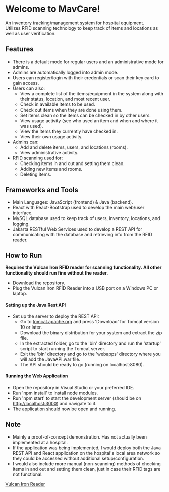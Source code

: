 # Welcome to MavCare!
An inventory tracking/management system for hospital equipment. <br>
Utilizes RFID scanning technology to keep track of items and locations as well as user verification. 

## Features
- There is a default mode for regular users and an administrative mode for admins.
- Admins are automatically logged into admin mode.
- Users can register/login with their credentials or scan their key card to gain access.
- Users can also:
  - View a complete list of the items/equipment in the system along with their status, location, and most recent user.
  - Check in available items to be used.
  - Check out items when they are done using them.
  - Set items clean so the items can be checked in by other users.
  - View usage activity (see who used an item and when and where it was used).
  - View the items they currently have checked in.
  - View their own usage activity.
- Admins can:
  - Add and delete items, users, and locations (rooms).
  - View administrative activity.
- RFID scanning used for:
  - Checking items in and out and setting them clean.
  - Adding new items and rooms.
  - Deleting items.
    
## Frameworks and Tools
- Main Languages: JavaScript (frontend) & Java (backend).
- React with React-Bootstrap used to develop the main web/user interface.
- MySQL database used to keep track of users, inventory, locations, and logging.
- Jakarta RESTful Web Services used to develop a REST API for communicating with the database and retrieving info from the RFID reader.

## How to Run
**Requires the Vulcan Iron RFID reader for scanning functionality.**
**All other functionality should run fine without the reader.**
- Download the repository.
- Plug the Vulcan Iron RFID Reader into a USB port on a Windows PC or laptop.
 #### Setting up the Java Rest API
- Set up the server to deploy the REST API:
  - Go to [tomcat.apache.org](https://tomcat.apache.org/) and press 'Download' for Tomcat version 10 or later.
  - Download the binary distribution for your system and extract the zip file.
  - In the extracted folder, go to the 'bin' directory and run the 'startup' script to start running the Tomcat server.
  - Exit the 'bin' directory and go to the 'webapps' directory where you will add the JavaAPI.war file.
  - The API should be ready to go (running on localhost:8080).
#### Running the Web Application
- Open the repository in Visual Studio or your preferred IDE.
- Run 'npm install' to install node modules.
- Run 'npm start' to start the development server (should be on [http://localhost:3000](http://localhost:3000)) and navigate to it.
- The application should now be open and running.
  
## Note 
- Mainly a proof-of-concept demonstration. Has not actually been implemented at a hospital. 
- If the application was being implemented, I would deploy both the Java REST API and React application on the hospital's local area network so they could be accessed without additional setup/configuration. 
- I would also include more manual (non-scanning) methods of checking items in and out and setting them clean, just in case their RFID tags are not functional.

[Vulcan Iron Reader](https://www.atlasrfidstore.com/vulcan-rfid-iron-usb-reader/)
